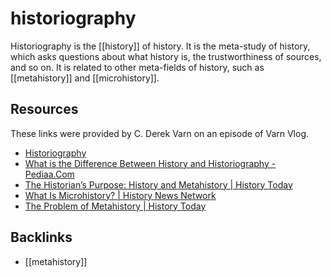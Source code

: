 # historiography

Historiography is the [[history]] of history. It is the meta-study of history, which asks questions about what history is, the trustworthiness of sources, and so on. It is related to other meta-fields of history, such as [[metahistory]] and [[microhistory]].


## Resources

These links were provided by C. Derek Varn on an episode of Varn Vlog.

-   [Historiography](https://qcpages.qc.cuny.edu/writing/history/critical/historiography.html)
-   [What is the Difference Between History and Historiography - Pediaa.Com](https://pediaa.com/what-is-the-difference-between-history-and-historiography/)
-   [The Historian’s Purpose: History and Metahistory | History Today](https://www.historytoday.com/archive/historian%E2%80%99s-purpose-history-and-metahistory)
-   [What Is Microhistory? | History News Network](https://historynewsnetwork.org/article/23720)
-   [The Problem of Metahistory | History Today](https://www.historytoday.com/archive/problem-metahistory)


## Backlinks

-   [[metahistory]]

